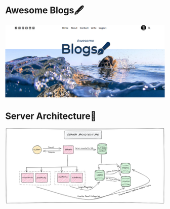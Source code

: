 # Awesome Blogs🖋️

<img src="https://github.com/bhavesh1129/Awesome-Blogs/blob/master/client/src/Preview.png" alt="Preview Img" />

# Server Architecture🎯

<img src="https://github.com/bhavesh1129/Awesome-Blogs/blob/master/server/Server%20Architecture.png" alt="Server Architecture Img" />
